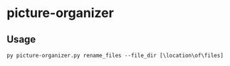 # picture-organizer

## Usage

```
py picture-organizer.py rename_files --file_dir [\location\of\files]